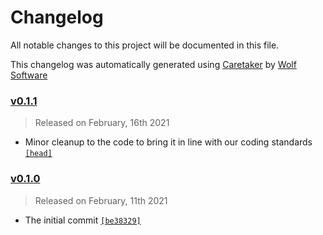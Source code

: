 # Changelog

All notable changes to this project will be documented in this file.


This changelog was automatically generated using [Caretaker](https://github.com/DevelopersToolbox/caretaker) by [Wolf Software](https://github.com/WolfSoftware)

### [v0.1.1](https://github.com/AWSToolbox/kms-vault/compare/v0.1.0...v0.1.1)

> Released on February, 16th 2021

- Minor cleanup to the code to bring it in line with our coding standards [`[head]`](https://github.com/AWSToolbox/kms-vault/commit/)

### [v0.1.0](https://github.com/AWSToolbox/kms-vault/releases/v0.1.0)

> Released on February, 11th 2021

- The initial commit [`[be38329]`](https://github.com/AWSToolbox/kms-vault/commit/be383293d578d883772781117718a28d843ed69a)

